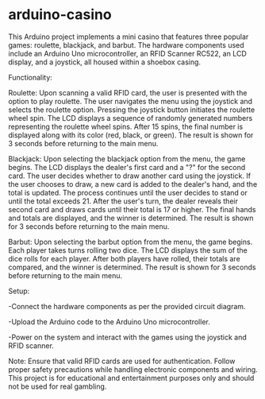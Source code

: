 # arduino-casino
This Arduino project implements a mini casino that features three popular games: roulette, blackjack, and barbut. The hardware components used include an Arduino Uno microcontroller, an RFID Scanner RC522, an LCD display, and a joystick, all housed within a shoebox casing.

Functionality:

Roulette:
Upon scanning a valid RFID card, the user is presented with the option to play roulette.
The user navigates the menu using the joystick and selects the roulette option.
Pressing the joystick button initiates the roulette wheel spin.
The LCD displays a sequence of randomly generated numbers representing the roulette wheel spins.
After 15 spins, the final number is displayed along with its color (red, black, or green).
The result is shown for 3 seconds before returning to the main menu.


Blackjack:
Upon selecting the blackjack option from the menu, the game begins.
The LCD displays the dealer's first card and a "?" for the second card.
The user decides whether to draw another card using the joystick.
If the user chooses to draw, a new card is added to the dealer's hand, and the total is updated.
The process continues until the user decides to stand or until the total exceeds 21.
After the user's turn, the dealer reveals their second card and draws cards until their total is 17 or higher.
The final hands and totals are displayed, and the winner is determined.
The result is shown for 3 seconds before returning to the main menu.


Barbut:
Upon selecting the barbut option from the menu, the game begins.
Each player takes turns rolling two dice.
The LCD displays the sum of the dice rolls for each player.
After both players have rolled, their totals are compared, and the winner is determined.
The result is shown for 3 seconds before returning to the main menu.


Setup:

-Connect the hardware components as per the provided circuit diagram.

-Upload the Arduino code to the Arduino Uno microcontroller.

-Power on the system and interact with the games using the joystick and RFID scanner.


Note:
Ensure that valid RFID cards are used for authentication.
Follow proper safety precautions while handling electronic components and wiring.
This project is for educational and entertainment purposes only and should not be used for real gambling.
